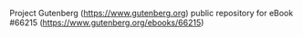 Project Gutenberg (https://www.gutenberg.org) public repository for eBook #66215 (https://www.gutenberg.org/ebooks/66215)
